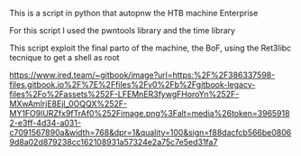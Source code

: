 This is a script in python that autopnw the HTB machine Enterprise

For this script I used the pwntools library and the time library

This script exploit the final parto of the machine, the BoF, using the Ret3libc tecnique to get a shell as root

https://www.ired.team/~gitbook/image?url=https:%2F%2F386337598-files.gitbook.io%2F%7E%2Ffiles%2Fv0%2Fb%2Fgitbook-legacy-files%2Fo%2Fassets%252F-LFEMnER3fywgFHoroYn%252F-MXwAmlrjE8Ejl_0OQQX%252F-MY1FO9lURZfx9fTrAf0%252Fimage.png%3Falt=media%26token=39659182-e3ff-4d34-a031-c7091567890a&width=768&dpr=1&quality=100&sign=f88dacfcb566be08069d8a02d879238cc162108931a57324e2a75c7e5ed31fa7
